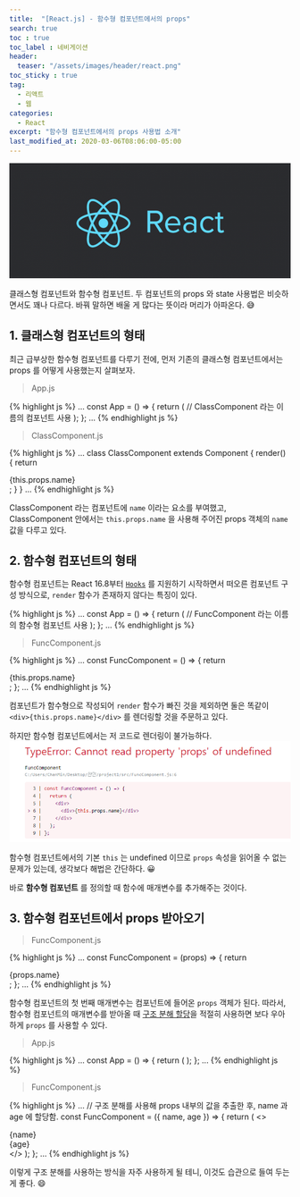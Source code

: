 ```yaml
---
title:  "[React.js] - 함수형 컴포넌트에서의 props"
search: true
toc : true
toc_label : 네비게이션
header:
  teaser: "/assets/images/header/react.png"
toc_sticky : true
tag:
  - 리액트
  - 웹
categories:
  - React
excerpt: "함수형 컴포넌트에서의 props 사용법 소개"
last_modified_at: 2020-03-06T08:06:00-05:00
---
```

<img src = "/assets/images/header/react.png"/>   

클래스형 컴포넌트와 함수형 컴포넌트.
두 컴포넌트의 props 와 state 사용법은 비슷하면서도 꽤나 다르다.
바꿔 말하면 배울 게 많다는 뜻이라 머리가 아파온다. 😅

## 1. 클래스형 컴포넌트의 형태
최근 급부상한 함수형 컴포넌트를 다루기 전에, 먼저 기존의 클래스형 컴포넌트에서는 props 를 어떻게 사용했는지 살펴보자.

> App.js

{% highlight js %}
...
const App = () => {
  return (
    // ClassComponent 라는 이름의 컴포넌트 사용
      <ClassComponent name="찬민"/>
  );
};
...
{% endhighlight js %}


> ClassComponent.js

{% highlight js %}
...
class ClassComponent extends Component {
  render() {
    return <div>{this.props.name}</div>;
  }
}
...
{% endhighlight js %}

ClassComponent 라는 컴포넌트에 `name` 이라는 요소를 부여했고, ClassComponent 안에서는 `this.props.name` 을 사용해 주어진 props 객체의 `name` 값을 다루고 있다.

## 2. 함수형 컴포넌트의 형태
함수형 컴포넌트는 React 16.8부터 [`Hooks`](https://reactjs.org/docs/hooks-intro.html) 를 지원하기 시작하면서 떠오른 컴포넌트 구성 방식으로, `render` 함수가 존재하지 않다는 특징이 있다.

{% highlight js %}
...
const App = () => {
  return (
    // FuncComponent 라는 이름의 함수형 컴포넌트 사용
      <FuncComponent name="찬민"/>
  );
};
...
{% endhighlight js %}


> FuncComponent.js

{% highlight js %}
...
const FuncComponent = () => {
  return <div>{this.props.name}</div>;
};
...
{% endhighlight js %}

컴포넌트가 함수형으로 작성되어 `render` 함수가 빠진 것을 제외하면 둘은 똑같이 `<div>{this.props.name}</div>` 를 렌더링할 것을 주문하고 있다.

하지만 함수형 컴포넌트에서는 저 코드로 렌더링이 불가능하다.   
<img src = "/assets/images/2020-03-06-함수형-컴포넌트의-props/cannot_read_props.PNG"/>  


함수형 컴포넌트에서의 기본 `this` 는 undefined 이므로  `props` 속성을 읽어올 수 없는 문제가 있는데, 생각보다 해법은 간단하다.  😀

바로 **함수형 컴포넌트** 를 정의할 때 함수에 매개변수를 추가해주는 것이다.

## 3. 함수형 컴포넌트에서 props 받아오기

> FuncComponent.js

{% highlight js %}
...
const FuncComponent = (props) => {
  return <div>{props.name}</div>;
};
...
{% endhighlight js %}

함수형 컴포넌트의 첫 번째 매개변수는 컴포넌트에 들어온 `props` 객체가 된다. 따라서, 함수형 컴포넌트의 매개변수를 받아올 때 [구조 분해 할당](https://developer.mozilla.org/ko/docs/Web/JavaScript/Reference/Operators/Destructuring_assignment)을 적절히 사용하면 보다 우아하게 `props` 를 사용할 수 있다.

> App.js

{% highlight js %}
...
const App = () => {
  return (
      <FuncComponent name="찬미니즘" age = {24}/>
  );
};
...
{% endhighlight js %}

>FuncComponent.js

{% highlight js %}
...
// 구조 분해를 사용해 props 내부의 값을 추출한 후, name 과 age 에 할당함.
const FuncComponent = ({ name, age }) => {
  return (
    <>
      <div> {name} </div>
      <div> {age} </div>
    </>
  );
};
...
{% endhighlight js %}

이렇게 구조 분해를 사용하는 방식을 자주 사용하게 될 테니, 이것도 습관으로 들여 두는게 좋다. 😄
